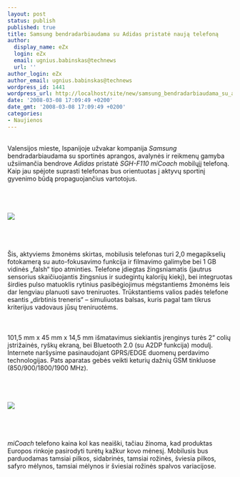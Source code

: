 ```yaml
---
layout: post
status: publish
published: true
title: Samsung bendradarbiaudama su Adidas pristatė naują telefoną
author:
  display_name: eZx
  login: eZx
  email: ugnius.babinskas@technews
  url: ''
author_login: eZx
author_email: ugnius.babinskas@technews
wordpress_id: 1441
wordpress_url: http://localhost/site/new/samsung_bendradarbiaudama_su_adidas_pristate_nauja_telefona/
date: '2008-03-08 17:09:49 +0200'
date_gmt: '2008-03-08 17:09:49 +0200'
categories:
- Naujienos
---
```

<p>
<br>Valensijos mieste, Ispanijoje užvakar kompanija <i>Samsung</i> bendradarbiaudama su sportinės aprangos, avalynės ir reikmenų gamyba užsiimančia bendrove <i>Adidas</i> pristatė <i>SGH-F110 miCoach</i> mobilųjį telefoną. Kaip jau spėjote suprasti telefonas bus orientuotas į aktyvų sportinį gyvenimo būdą propaguojančius vartotojus.<br />
<br><br />
<br><br><img src="http://www.technews.lt/upl/Failai/SGH-F110%20miCoach(front).jpg"><br><br />
<br><br />
<br>Šis, aktyviems žmonėms skirtas, mobilusis telefonas turi 2,0 megapikselių fotokamerą su auto-fokusavimo funkcija ir filmavimo galimybe bei 1 GB vidinės „falsh“ tipo atminties. Telefone įdiegtas žingsniamatis (jautrus sensorius skaičiuojantis žingsnius ir sudegintų kalorijų kiekį), bei integruotas širdies pulso matuoklis rytinius pasibėgiojimus mėgstantiems žmonėms leis dar lengviau planuoti savo treniruotes. Trūkstantiems valios padės telefone esantis „dirbtinis treneris“ – simuliuotas balsas, kuris pagal tam tikrus kriterijus vadovaus jūsų treniruotėms.<br />
<br><br />
<br>101,5 mm x 45 mm x 14,5 mm išmatavimus siekiantis įrenginys turės 2“ colių įstrižainės, ryškų ekraną, bei Bluetooth 2.0 (su A2DP funkcija) modulį. Internete naršysime pasinaudojant GPRS/EDGE duomenų perdavimo technologijas. Pats aparatas gebės veikti keturių dažnių GSM tinkluose (850/900/1800/1900 MHz).<br />
<br><br />
<br><br><img src=" http://www.technews.lt/upl/Failai/SGH-F110%20miCoach(side).jpg"><br><br />
<br><br />
<br><i>miCoach</i> telefono kaina kol kas neaiški, tačiau žinoma, kad produktas Europos rinkoje pasirodyti turėtų kažkur kovo mėnesį. Mobilusis bus parduodamas tamsiai pilkos, sidabrinės, tamsiai rožinės, šviesia pilkos, safyro mėlynos, tamsiai mėlynos ir šviesiai rožinės spalvos variacijose.<br />
<br><br />
<br></p>
